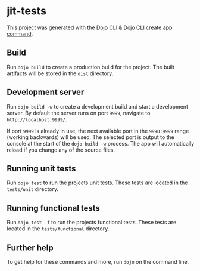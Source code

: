 # jit-tests

This project was generated with the [Dojo CLI](https://github.com/dojo/cli) & [Dojo CLI create app command](https://github.com/dojo/cli-create-app).

## Build

Run `dojo build` to create a production build for the project. The built artifacts will be stored in the `dist` directory.

## Development server

Run `dojo build -w` to create a development build and start a development server. By default the server runs on port `9999`, navigate to `http://localhost:9999/`.

If port `9999` is already in use, the next available port in the `9990:9999` range (working backwards) will be used. The selected port is output to the console at the start of the `dojo build -w` process. The app will automatically reload if you change any of the source files.

## Running unit tests

Run `dojo test` to run the projects unit tests. These tests are located in the `tests/unit` directory.

## Running functional tests

Run `dojo test -f` to run the projects functional tests. These tests are located in the `tests/functional` directory.

## Further help

To get help for these commands and more, run `dojo` on the command line.
